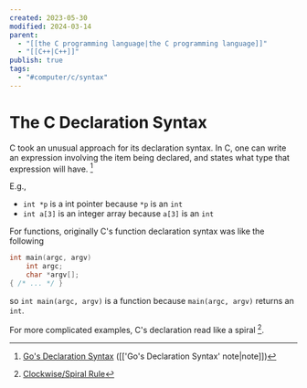 ```yaml
---
created: 2023-05-30
modified: 2024-03-14
parent:
  - "[[the C programming language|the C programming language]]"
  - "[[C++|C++]]"
publish: true
tags:
  - "#computer/c/syntax"
---
```

# The C Declaration Syntax

C took an unusual approach for its declaration syntax. In C, one can write an expression involving the item being declared, and states what type that expression will have. [^go]

E.g., 
- `int *p` is a int pointer because `*p` is an `int`
- `int a[3]` is an integer array because `a[3]` is an `int`

For functions, originally C's function declaration syntax was like the following
```c
int main(argc, argv)
    int argc;
    char *argv[];
{ /* ... */ }
```
so `int main(argc, argv)` is a function because `main(argc, argv)` returns an `int`.

For more complicated examples, C's declaration read like a spiral [^spiral].

[^go]: [Go's Declaration Syntax](https://go.dev/blog/declaration-syntax) ([['Go's Declaration Syntax' note|note]])
[^spiral]: [Clockwise/Spiral Rule](https://c-faq.com/decl/spiral.anderson.html)